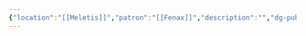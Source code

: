 ```yaml
---
{"location":"[[Meletis]]","patron":"[[Fenax]]","description":"","dg-publish-dm":true,"dg-publish":true,"type":"Lugares","dg-path":"Lugares/Meletis/Teatro Fenaksicón.md","permalink":"/lugares/meletis/teatro-fenaksicon/","dgPassFrontmatter":true}
---
```


